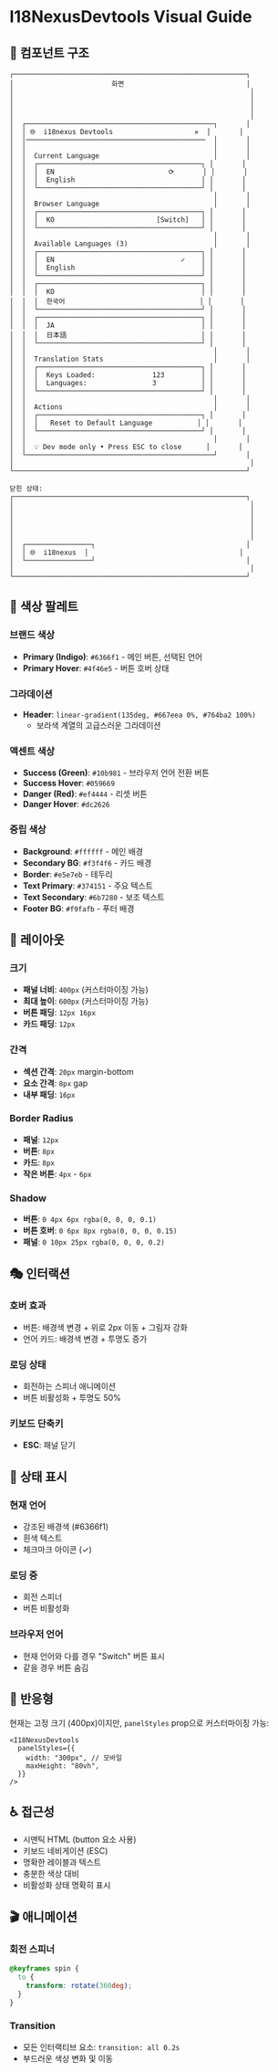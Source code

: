 # I18NexusDevtools Visual Guide

## 🎨 컴포넌트 구조

```
┌─────────────────────────────────────────────────────────┐
│                        화면                              │
│                                                          │
│                                                          │
│                                                          │
│                                                          │
│  ┌──────────────────────────────────────────────┐       │
│  │ 🌐  i18nexus Devtools                    ✕  │       │
│  │────────────────────────────────────────────  │       │
│  │                                              │       │
│  │  Current Language                            │       │
│  │  ┌────────────────────────────────────────┐ │       │
│  │  │  EN                            ⟳       │ │       │
│  │  │  English                               │ │       │
│  │  └────────────────────────────────────────┘ │       │
│  │                                              │       │
│  │  Browser Language                            │       │
│  │  ┌────────────────────────────────────────┐ │       │
│  │  │  KO                         [Switch]   │ │       │
│  │  └────────────────────────────────────────┘ │       │
│  │                                              │       │
│  │  Available Languages (3)                     │       │
│  │  ┌────────────────────────────────────────┐ │       │
│  │  │  EN                               ✓    │ │       │
│  │  │  English                               │ │       │
│  │  └────────────────────────────────────────┘ │       │
│  │  ┌────────────────────────────────────────┐ │       │
│  │  │  KO                                    │ │       │
│  │  │  한국어                                 │ │       │
│  │  └────────────────────────────────────────┘ │       │
│  │  ┌────────────────────────────────────────┐ │       │
│  │  │  JA                                    │ │       │
│  │  │  日本語                                 │ │       │
│  │  └────────────────────────────────────────┘ │       │
│  │                                              │       │
│  │  Translation Stats                           │       │
│  │  ┌────────────────────────────────────────┐ │       │
│  │  │  Keys Loaded:              123         │ │       │
│  │  │  Languages:                3           │ │       │
│  │  └────────────────────────────────────────┘ │       │
│  │                                              │       │
│  │  Actions                                     │       │
│  │  ┌────────────────────────────────────────┐ │       │
│  │  │   Reset to Default Language           │ │       │
│  │  └────────────────────────────────────────┘ │       │
│  │                                              │       │
│  │  💡 Dev mode only • Press ESC to close      │       │
│  └──────────────────────────────────────────────┘       │
│                                                          │
└─────────────────────────────────────────────────────────┘

닫힌 상태:
┌─────────────────────────────────────────────────────────┐
│                                                          │
│                                                          │
│                                                          │
│                                                          │
│                                                          │
│  ┌────────────────┐                                     │
│  │ 🌐  i18nexus  │                                     │
│  └────────────────┘                                     │
│                                                          │
└─────────────────────────────────────────────────────────┘
```

## 🎨 색상 팔레트

### 브랜드 색상

- **Primary (Indigo)**: `#6366f1` - 메인 버튼, 선택된 언어
- **Primary Hover**: `#4f46e5` - 버튼 호버 상태

### 그라데이션

- **Header**: `linear-gradient(135deg, #667eea 0%, #764ba2 100%)`
  - 보라색 계열의 고급스러운 그라데이션

### 액센트 색상

- **Success (Green)**: `#10b981` - 브라우저 언어 전환 버튼
- **Success Hover**: `#059669`
- **Danger (Red)**: `#ef4444` - 리셋 버튼
- **Danger Hover**: `#dc2626`

### 중립 색상

- **Background**: `#ffffff` - 메인 배경
- **Secondary BG**: `#f3f4f6` - 카드 배경
- **Border**: `#e5e7eb` - 테두리
- **Text Primary**: `#374151` - 주요 텍스트
- **Text Secondary**: `#6b7280` - 보조 텍스트
- **Footer BG**: `#f9fafb` - 푸터 배경

## 📐 레이아웃

### 크기

- **패널 너비**: `400px` (커스터마이징 가능)
- **최대 높이**: `600px` (커스터마이징 가능)
- **버튼 패딩**: `12px 16px`
- **카드 패딩**: `12px`

### 간격

- **섹션 간격**: `20px` margin-bottom
- **요소 간격**: `8px` gap
- **내부 패딩**: `16px`

### Border Radius

- **패널**: `12px`
- **버튼**: `8px`
- **카드**: `8px`
- **작은 버튼**: `4px` - `6px`

### Shadow

- **버튼**: `0 4px 6px rgba(0, 0, 0, 0.1)`
- **버튼 호버**: `0 6px 8px rgba(0, 0, 0, 0.15)`
- **패널**: `0 10px 25px rgba(0, 0, 0, 0.2)`

## 🎭 인터랙션

### 호버 효과

- 버튼: 배경색 변경 + 위로 2px 이동 + 그림자 강화
- 언어 카드: 배경색 변경 + 투명도 증가

### 로딩 상태

- 회전하는 스피너 애니메이션
- 버튼 비활성화 + 투명도 50%

### 키보드 단축키

- **ESC**: 패널 닫기

## 🎯 상태 표시

### 현재 언어

- 강조된 배경색 (#6366f1)
- 흰색 텍스트
- 체크마크 아이콘 (✓)

### 로딩 중

- 회전 스피너
- 버튼 비활성화

### 브라우저 언어

- 현재 언어와 다를 경우 "Switch" 버튼 표시
- 같을 경우 버튼 숨김

## 📱 반응형

현재는 고정 크기 (400px)이지만, `panelStyles` prop으로 커스터마이징 가능:

```tsx
<I18NexusDevtools
  panelStyles={{
    width: "300px", // 모바일
    maxHeight: "80vh",
  }}
/>
```

## ♿ 접근성

- 시맨틱 HTML (button 요소 사용)
- 키보드 네비게이션 (ESC)
- 명확한 레이블과 텍스트
- 충분한 색상 대비
- 비활성화 상태 명확히 표시

## 🎬 애니메이션

### 회전 스피너

```css
@keyframes spin {
  to {
    transform: rotate(360deg);
  }
}
```

### Transition

- 모든 인터랙티브 요소: `transition: all 0.2s`
- 부드러운 색상 변화 및 이동
